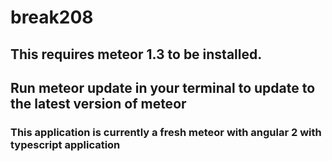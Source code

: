 # break208

## This requires meteor 1.3 to be installed. ##

## Run meteor update in your terminal to update to the latest version of meteor ##

### This application is currently a fresh meteor with angular 2 with typescript application ##
